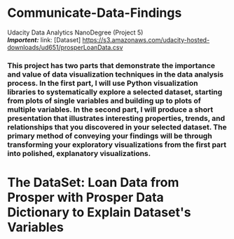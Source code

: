 # Communicate-Data-Findings
Udacity Data Analytics NanoDegree (Project 5)<br>
***Importent:***  link: [Dataset] https://s3.amazonaws.com/udacity-hosted-downloads/ud651/prosperLoanData.csv



### This project has two parts that demonstrate the importance and value of data visualization techniques in the data analysis process. In the first part, I will use Python visualization libraries to systematically explore a selected dataset, starting from plots of single variables and building up to plots of multiple variables. In the second part, I will produce a short presentation that illustrates interesting properties, trends, and relationships that you discovered in your selected dataset. The primary method of conveying your findings will be through transforming your exploratory visualizations from the first part into polished, explanatory visualizations.

# The DataSet: Loan Data from Prosper with Prosper Data Dictionary to Explain Dataset's Variables

